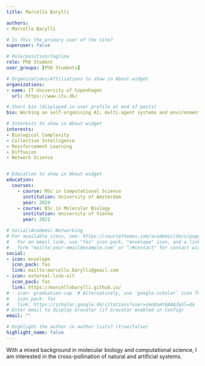 ```yaml
---
title: Marcello Barylli

authors:
- Marcello Barylli

# Is this the primary user of the site?
superuser: false

# Role/position/tagline
role: PhD Student
user_groups: [PhD Students]

# Organizations/Affiliations to show in About widget
organizations:
- name: IT University of Copenhagen
  url: https://www.itu.dk/

# Short bio (displayed in user profile at end of posts)
bio: Working on self-organising AI, multi-agent systems and environment generation for reinforcement learning.

# Interests to show in About widget
interests:
- Biological Complexity
- Collective Intelligence
- Reinforcement Learning
- Diffusion
- Network Science


# Education to show in About widget
education:
  courses:
    - course: MSc in Computational Science
      institution: University of Amsterdam
      year: 2024
    - course: BSc in Molecular Biology
      institution: University of Vienna
      year: 2021

# Social/Academic Networking
# For available icons, see: https://sourcethemes.com/academic/docs/page-builder/#icons
#   For an email link, use "fas" icon pack, "envelope" icon, and a link in the
#   form "mailto:your-email@example.com" or "/#contact" for contact widget.
social:
- icon: envelope
  icon_pack: fas
  link: mailto:marcello.barylli@gmail.com
- icon: external-link-alt
  icon_pack: fas
  link: https://marcellobarylli.github.io/
# - icon: graduation-cap  # Alternatively, use `google-scholar` icon from `ai` icon pack
#   icon_pack: fas
#   link: https://scholar.google.dk/citations?user=smoQomYAAAAJ&hl=da
# Enter email to display Gravatar (if Gravatar enabled in Config)
email: ""

# Highlight the author in author lists? (true/false)
highlight_name: false
---
```


With a mixed background in molecular biology and computational science, I am interested in the cross-pollination of natural and artificial systems.
